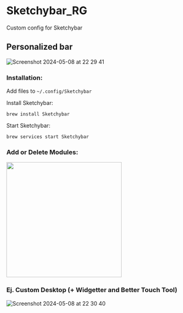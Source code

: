 # Sketchybar_RG
Custom config for Sketchybar

## Personalized bar
![Screenshot 2024-05-08 at 22 29 41](https://github.com/rgsaura/Sketchybar_RG/assets/16281075/02d9b4ee-bb1f-465b-b7bc-eaeeffdb87ce)

### Installation:
Add files to `~/.config/Sketchybar`

Install Sketchybar:
```
brew install Sketchybar
```
Start Sketchybar:
```
brew services start Sketchybar
```

### Add or Delete Modules:
<img src="https://github.com/rgsaura/Sketchybar_RG/assets/16281075/0cd81559-7dac-4c64-acb5-0e90999e1ba4" height="300">

### Ej. Custom Desktop (+ Widgetter and Better Touch Tool)
![Screenshot 2024-05-08 at 22 30 40](https://github.com/rgsaura/Sketchybar_RG/assets/16281075/b583644d-3968-4da3-8652-83ad6d74fef6)
